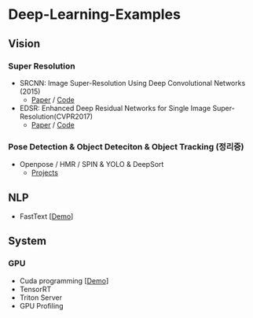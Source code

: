# Deep-Learning-Examples

## Vision

### Super Resolution
- SRCNN: Image Super-Resolution Using Deep Convolutional Networks (2015) 
  - [Paper](https://arxiv.org/abs/1501.00092) / [Code](https://github.com/TheStarkor/SRCNN-tensorflow2)
- EDSR: Enhanced Deep Residual Networks for Single Image Super-Resolution(CVPR2017)
  - [Paper](https://arxiv.org/abs/1707.02921) / [Code](https://github.com/TheStarkor/EDSR-tensorflow2)
  
### Pose Detection & Object Deteciton & Object Tracking (정리중)
- Openpose / HMR / SPIN & YOLO & DeepSort
  - [Projects](https://github.com/TheStarkor/CS409-meeting)

## NLP
- FastText [[Demo](https://github.com/TheStarkor/Deep-Learning-Examples/tree/main/fasttext)]

## System
### GPU
- Cuda programming [[Demo](https://github.com/TheStarkor/cuda-example)]
- TensorRT
- Triton Server
- GPU Profiling
